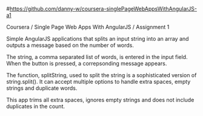 #https://github.com/danny-w/coursera-singlePageWebAppsWithAngularJS-a1

Coursera / Single Page Web Apps With AngularJS / Assignment 1

Simple AngularJS applications that splits an input string into an array and outputs a message based on the number of words.

The string, a comma separated list of words, is entered in the input field. When the button is pressed, a correpsonding message appears.

The function, splitString, used to split the string is a sophisticated version of string.split(). It can accept multiple options to handle extra spaces, empty strings and duplicate words.

This app trims all extra spaces, ignores empty strings and does not include duplicates in the count.


